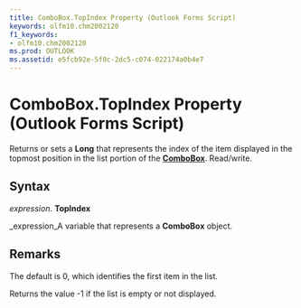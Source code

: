 ```yaml
---
title: ComboBox.TopIndex Property (Outlook Forms Script)
keywords: olfm10.chm2002120
f1_keywords:
- olfm10.chm2002120
ms.prod: OUTLOOK
ms.assetid: e5fcb92e-5f0c-2dc5-c074-022174a0b4e7
---
```



# ComboBox.TopIndex Property (Outlook Forms Script)

Returns or sets a  **Long** that represents the index of the item displayed in the topmost position in the list portion of the **[ComboBox](combobox-object-outlook-forms-script.md)**. Read/write.


## Syntax

 _expression_. **TopIndex**

 _expression_A variable that represents a  **ComboBox** object.


## Remarks

The default is 0, which identifies the first item in the list.

Returns the value -1 if the list is empty or not displayed.


